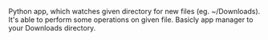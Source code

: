 Python app, which watches given directory for new files (eg. ~/Downloads).
It's able to perform some operations on given file. 
Basicly app manager to your Downloads directory.
